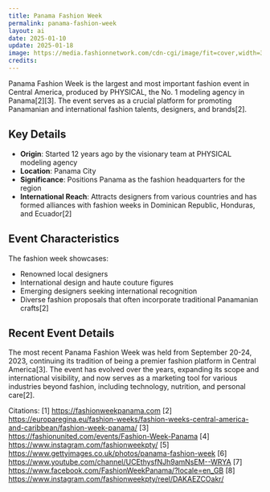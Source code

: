 ```yaml
---
title: Panama Fashion Week
permalink: panama-fashion-week
layout: ai
date: 2025-01-10
update: 2025-01-18
image: https://media.fashionnetwork.com/cdn-cgi/image/fit=cover,width=328,height=328,format=auto/m/e16e/bcbc/ad1a/0451/1d3c/49e8/6953/1417/8fe1/2736/2736.png
credits:
---
```


Panama Fashion Week is the largest and most important fashion event in Central America, produced by PHYSICAL, the No. 1 modeling agency in Panama[2][3]. The event serves as a crucial platform for promoting Panamanian and international fashion talents, designers, and brands[2].

## Key Details

- **Origin**: Started 12 years ago by the visionary team at PHYSICAL modeling agency
- **Location**: Panama City
- **Significance**: Positions Panama as the fashion headquarters for the region
- **International Reach**: Attracts designers from various countries and has formed alliances with fashion weeks in Dominican Republic, Honduras, and Ecuador[2]

## Event Characteristics

The fashion week showcases:
- Renowned local designers
- International design and haute couture figures
- Emerging designers seeking international recognition
- Diverse fashion proposals that often incorporate traditional Panamanian crafts[2]

## Recent Event Details

The most recent Panama Fashion Week was held from September 20-24, 2023, continuing its tradition of being a premier fashion platform in Central America[3]. The event has evolved over the years, expanding its scope and international visibility, and now serves as a marketing tool for various industries beyond fashion, including technology, nutrition, and personal care[2].

Citations:
[1] https://fashionweekpanama.com
[2] https://europaregina.eu/fashion-weeks/fashion-weeks-central-america-and-caribbean/fashion-week-panama/
[3] https://fashionunited.com/events/Fashion-Week-Panama
[4] https://www.instagram.com/fashionweekpty/
[5] https://www.gettyimages.co.uk/photos/panama-fashion-week
[6] https://www.youtube.com/channel/UCEthysfNJh9amNsEM--WRYA
[7] https://www.facebook.com/FashionWeekPanama/?locale=en_GB
[8] https://www.instagram.com/fashionweekpty/reel/DAKAEZCOakr/
